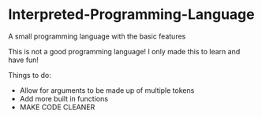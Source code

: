 # Interpreted-Programming-Language
A small programming language with the basic features


This is not a good programming language! I only made this to learn and have fun!

Things to do:
 - Allow for arguments to be made up of multiple tokens
 - Add more built in functions
 - MAKE CODE CLEANER